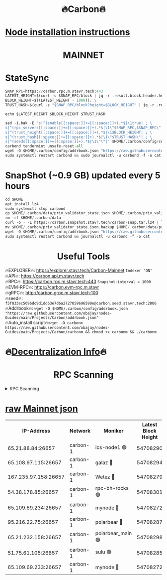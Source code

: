 <h1 align="center"> 🔥Carbon🔥</h1>

[Node installation instructions](https://github.com/obajay/nodes-Guides/tree/main/Projects/Carbon)
=
<h1 align="center"> MAINNET</h1>

# StateSync
```python
SNAP_RPC=https://carbon.rpc.m.stavr.tech:443
LATEST_HEIGHT=$(curl -s $SNAP_RPC/block | jq -r .result.block.header.height); \
BLOCK_HEIGHT=$((LATEST_HEIGHT - 1000)); \
TRUST_HASH=$(curl -s "$SNAP_RPC/block?height=$BLOCK_HEIGHT" | jq -r .result.block_id.hash)

echo $LATEST_HEIGHT $BLOCK_HEIGHT $TRUST_HASH

sed -i.bak -E "s|^(enable[[:space:]]+=[[:space:]]+).*$|\1true| ; \
s|^(rpc_servers[[:space:]]+=[[:space:]]+).*$|\1\"$SNAP_RPC,$SNAP_RPC\"| ; \
s|^(trust_height[[:space:]]+=[[:space:]]+).*$|\1$BLOCK_HEIGHT| ; \
s|^(trust_hash[[:space:]]+=[[:space:]]+).*$|\1\"$TRUST_HASH\"| ; \
s|^(seeds[[:space:]]+=[[:space:]]+).*$|\1\"\"|" $HOME/.carbon/config/config.toml
carbond tendermint unsafe-reset-all
wget -O $HOME/.carbon/config/addrbook.json "https://raw.githubusercontent.com/obajay/nodes-Guides/main/Projects/Carbon/addrbook.json"
sudo systemctl restart carbond && sudo journalctl -u carbond -f -o cat
```
# SnapShot (~0.9 GB) updated every 5 hours
```python
cd $HOME
apt install lz4
sudo systemctl stop carbond
cp $HOME/.carbon/data/priv_validator_state.json $HOME/.carbon/priv_validator_state.json.backup
rm -rf $HOME/.carbon/data
curl -o - -L https://carbon.snapshot.stavr.tech/carbon-snap.tar.lz4 | lz4 -c -d - | tar -x -C $HOME/.carbon --strip-components 2
mv $HOME/.carbon/priv_validator_state.json.backup $HOME/.carbon/data/priv_validator_state.json
wget -O $HOME/.carbon/config/addrbook.json "https://raw.githubusercontent.com/obajay/nodes-Guides/main/Projects/Carbon/addrbook.json"
sudo systemctl restart carbond && journalctl -u carbond -f -o cat
```

 <h1 align="center"> Useful Tools</h1>

🔥EXPLORER🔥:     https://explorer.stavr.tech/Carbon-Mainnet        `Indexer "ON"` \
🔥API🔥:          https://carbon.api.m.stavr.tech \
🔥RPC🔥:          https://carbon.rpc.m.stavr.tech:443              `Snapshot-interval = 1000` \
🔥EVM-RPC🔥:      https://carbon.evm-rpc.m.stavr \
🔥gRPC🔥:         http://carbon.grpc.m.stavr.tech:100 \
🔥seed🔥:      `f5f833ec5096dc9d1dd63e7d6a2727059696590e@carbon.seed.stavr.tech:2006` \
🔥Addrbook🔥:  `wget -O $HOME/.carbon/config/addrbook.json "https://raw.githubusercontent.com/obajay/nodes-Guides/main/Projects/Carbon/addrbook.json"` \
🔥Auto_install script🔥:`wget -O carbonm https://raw.githubusercontent.com/obajay/nodes-Guides/main/Projects/Carbon/carbonm && chmod +x carbonm && ./carbonm`

🔥[Decentralization Info](https://github.com/obajay/StateSync-snapshots/tree/main/Projects/Carbon/Decentralization)🔥
=
<h1 align="center"> RPC Scanning</h1>

<details>
<summary>RPC Scanning</summary>

<h2 align="center"> We scan nodes in real time every 4 hours. And we provide the final result of RPC endpoints.
We cannot influence the operation of these nodes in any way. </h2>


```python
If Voting Power is higher than 0 --> then the Node is a validator of the network and may be subject to attack and be a potential threat to the chain.
```
```python
We marked such validators with a red symbol
```

</details>

[raw Mainnet json](https://rpc-check.carbonm.stavr.tech/carbonm/rpc-carbonm-result.json)
=


<table><tr><th>IP-Address</th><th>Network</th><th>Moniker</th><th>Latest Block Height</th><th>Earliest Block Height</th><th>Catching Up</th><th>Tx Index</th><th>Voting Power</th><th>Scan Time</th></tr><tr><td>65.21.88.84:26657</td><td>carbon-1</td><td>ics-node1 🟢</td><td>54708290</td><td>21164241</td><td>False</td><td>off</td><td>0</td><td>2024-03-10T14:40:09.004691644UTC</td></tr><tr><td>65.108.97.115:26657</td><td>carbon-1</td><td>galaz 🔴</td><td>54708294</td><td>47374001</td><td>False</td><td>on</td><td>10571468265</td><td>2024-03-10T14:40:17.423282302UTC</td></tr><tr><td>167.235.97.158:26657</td><td>carbon-1</td><td>Wetez 🔴</td><td>54708279</td><td>48067570</td><td>False</td><td>on</td><td>1366435037</td><td>2024-03-10T14:39:51.225547909UTC</td></tr><tr><td>54.38.178.85:26657</td><td>carbon-1</td><td>rpc-bh-rocks 🟢</td><td>54708301</td><td>53130001</td><td>False</td><td>on</td><td>0</td><td>2024-03-10T14:40:32.213990613UTC</td></tr><tr><td>65.109.69.234:26657</td><td>carbon-1</td><td>mynode 🔴</td><td>54708272</td><td>53160001</td><td>False</td><td>off</td><td>12171054335</td><td>2024-03-10T14:39:33.858690559UTC</td></tr><tr><td>95.216.22.75:26657</td><td>carbon-1</td><td>polarbear 🔴</td><td>54708287</td><td>54283001</td><td>False</td><td>on</td><td>10445514533</td><td>2024-03-10T14:40:04.625531341UTC</td></tr><tr><td>65.21.232.158:26657</td><td>carbon-1</td><td>polarbear_main 🟢</td><td>54708298</td><td>54286001</td><td>False</td><td>off</td><td>0</td><td>2024-03-10T14:40:25.854281200UTC</td></tr><tr><td>51.75.61.105:26657</td><td>carbon-1</td><td>sulu 🟢</td><td>54708285</td><td>54542001</td><td>False</td><td>off</td><td>0</td><td>2024-03-10T14:40:00.235152728UTC</td></tr><tr><td>65.109.69.233:26657</td><td>carbon-1</td><td>mynode 🔴</td><td>54708272</td><td>54660001</td><td>False</td><td>off</td><td>8119244683</td><td>2024-03-10T14:39:33.549558755UTC</td></tr></table>
